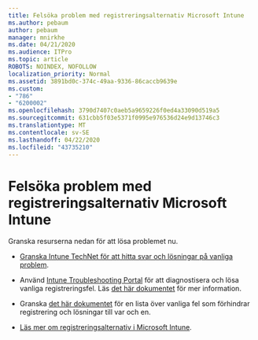 ```yaml
---
title: Felsöka problem med registreringsalternativ Microsoft Intune
ms.author: pebaum
author: pebaum
manager: mnirkhe
ms.date: 04/21/2020
ms.audience: ITPro
ms.topic: article
ROBOTS: NOINDEX, NOFOLLOW
localization_priority: Normal
ms.assetid: 3891bd0c-374c-49aa-9336-86caccb9639e
ms.custom:
- "786"
- "6200002"
ms.openlocfilehash: 3790d7407c0aeb5a9659226f0ed4a33090d519a5
ms.sourcegitcommit: 631cbb5f03e5371f0995e976536d24e9d13746c3
ms.translationtype: MT
ms.contentlocale: sv-SE
ms.lasthandoff: 04/22/2020
ms.locfileid: "43735210"
---
```

# <a name="troubleshoot-issues-with-enrollment-options-microsoft-intune"></a>Felsöka problem med registreringsalternativ Microsoft Intune

Granska resurserna nedan för att lösa problemet nu.
  
- [Granska Intune TechNet för att hitta svar och lösningar på vanliga problem](https://social.technet.microsoft.com/Forums/home?category=microsoftintune&amp;filter=alltypes&amp;sort=lastpostdesc).

- Använd [Intune Troubleshooting Portal](https://aka.ms/intunetroubleshooting) för att diagnostisera och lösa vanliga registreringsfel. Läs [det här dokumentet](https://docs.microsoft.com/intune/help-desk-operators) för mer information.

- Granska [det här dokumentet](https://docs.microsoft.com/intune-classic/Troubleshoot/troubleshoot-device-enrollment-in-intune) för en lista över vanliga fel som förhindrar registrering och lösningar till var och en.

- [Läs mer om registreringsalternativ i Microsoft Intune](https://docs.microsoft.com/intune/enrollment-options).
